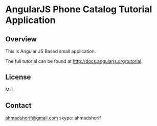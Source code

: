 
# AngularJS Phone Catalog Tutorial Application

## Overview

This is Angular JS Based small application. 

The full tutorial can be found at http://docs.angularjs.org/tutorial.


## License 
MIT.


## Contact

ahmadshorif@gmail.com
skype: ahmadshorif